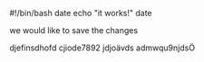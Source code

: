 #!/bin/bash
date
echo "it works!"
date



we would like to save the changes


djefinsdhofd
cjiode7892	jdjoävds
admwqu9njdsÖ
